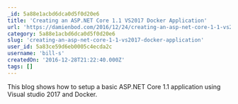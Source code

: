 ```yaml
---
_id: 5a88e1acbd6dca0d5f0d20e6
title: 'Creating an ASP.NET Core 1.1 VS2017 Docker Application'
url: 'https://damienbod.com/2016/12/24/creating-an-asp-net-core-1-1-vs2017-docker-application/'
category: 5a88e1acbd6dca0d5f0d20e6
slug: 'creating-an-asp-net-core-1-1-vs2017-docker-application'
user_id: 5a83ce59d6eb0005c4ecda2c
username: 'bill-s'
createdOn: '2016-12-28T21:22:40.000Z'
tags: []
---
```


This blog shows how to setup a basic ASP.NET Core 1.1 application using Visual studio 2017 and Docker.
